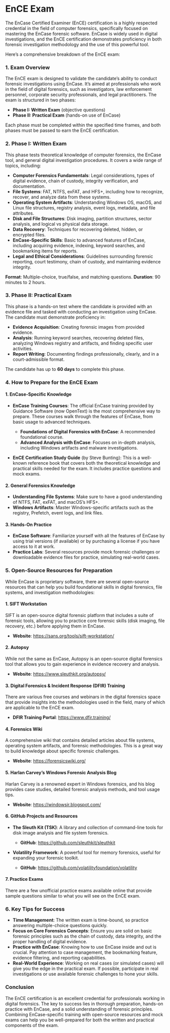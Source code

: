 # EnCE Exam

The EnCase Certified Examiner (EnCE) certification is a highly respected credential in the field of computer forensics, specifically focused on mastering the EnCase forensic software. EnCase is widely used in digital investigations, and the EnCE certification demonstrates proficiency in both forensic investigation methodology and the use of this powerful tool. 

Here’s a comprehensive breakdown of the EnCE exam:

### 1. **Exam Overview**
The EnCE exam is designed to validate the candidate’s ability to conduct forensic investigations using EnCase. It’s aimed at professionals who work in the field of digital forensics, such as investigators, law enforcement personnel, corporate security professionals, and legal practitioners. The exam is structured in two phases:

- **Phase I: Written Exam** (objective questions)
- **Phase II: Practical Exam** (hands-on use of EnCase)

Each phase must be completed within the specified time frames, and both phases must be passed to earn the EnCE certification.

### 2. **Phase I: Written Exam**
This phase tests theoretical knowledge of computer forensics, the EnCase tool, and general digital investigation procedures. It covers a wide range of topics, including:

- **Computer Forensics Fundamentals**: Legal considerations, types of digital evidence, chain of custody, integrity verification, and documentation.
- **File Systems**: FAT, NTFS, exFAT, and HFS+, including how to recognize, recover, and analyze data from these systems.
- **Operating System Artifacts**: Understanding Windows OS, macOS, and Linux file structures, registry analysis, event logs, metadata, and file attributes.
- **Disk and File Structures**: Disk imaging, partition structures, sector analysis, and logical vs physical data storage.
- **Data Recovery**: Techniques for recovering deleted, hidden, or encrypted files.
- **EnCase-Specific Skills**: Basic to advanced features of EnCase, including acquiring evidence, indexing, keyword searches, and bookmarking items for reports.
- **Legal and Ethical Considerations**: Guidelines surrounding forensic reporting, court testimony, chain of custody, and maintaining evidence integrity.

**Format**: Multiple-choice, true/false, and matching questions.
**Duration**: 90 minutes to 2 hours.

### 3. **Phase II: Practical Exam**
This phase is a hands-on test where the candidate is provided with an evidence file and tasked with conducting an investigation using EnCase. The candidate must demonstrate proficiency in:

- **Evidence Acquisition**: Creating forensic images from provided evidence.
- **Analysis**: Running keyword searches, recovering deleted files, analyzing Windows registry and artifacts, and finding specific user activities.
- **Report Writing**: Documenting findings professionally, clearly, and in a court-admissible format.
  
The candidate has up to **60 days** to complete this phase.

### 4. **How to Prepare for the EnCE Exam**

#### **1. EnCase-Specific Knowledge**
- **EnCase Training Courses**: The official EnCase training provided by Guidance Software (now OpenText) is the most comprehensive way to prepare. These courses walk through the features of EnCase, from basic usage to advanced techniques.
  - **Foundations of Digital Forensics with EnCase**: A recommended foundational course.
  - **Advanced Analysis with EnCase**: Focuses on in-depth analysis, including Windows artifacts and malware investigations.
  
- **EnCE Certification Study Guide** (by Steve Bunting): This is a well-known reference book that covers both the theoretical knowledge and practical skills needed for the exam. It includes practice questions and mock exams.

#### **2. General Forensics Knowledge**
- **Understanding File Systems**: Make sure to have a good understanding of NTFS, FAT, exFAT, and macOS’s HFS+.
- **Windows Artifacts**: Master Windows-specific artifacts such as the registry, Prefetch, event logs, and link files.

#### **3. Hands-On Practice**
- **EnCase Software**: Familiarize yourself with all the features of EnCase by using trial versions (if available) or by purchasing a license if you have access to it at work.
- **Practice Labs**: Several resources provide mock forensic challenges or downloadable evidence files for practice, simulating real-world cases.

### 5. **Open-Source Resources for Preparation**
While EnCase is proprietary software, there are several open-source resources that can help you build foundational skills in digital forensics, file systems, and investigation methodologies:

#### **1. SIFT Workstation**
SIFT is an open-source digital forensic platform that includes a suite of forensic tools, allowing you to practice core forensic skills (disk imaging, file recovery, etc.) before applying them in EnCase.
  - **Website**: https://sans.org/tools/sift-workstation/

#### **2. Autopsy**
While not the same as EnCase, Autopsy is an open-source digital forensics tool that allows you to gain experience in evidence recovery and analysis.
  - **Website**: https://www.sleuthkit.org/autopsy/

#### **3. Digital Forensics & Incident Response (DFIR) Training**
There are various free courses and webinars in the digital forensics space that provide insights into the methodologies used in the field, many of which are applicable to the EnCE exam.
  - **DFIR Training Portal**: https://www.dfir.training/
  
#### **4. Forensics Wiki**
A comprehensive wiki that contains detailed articles about file systems, operating system artifacts, and forensic methodologies. This is a great way to build knowledge about specific forensic challenges.
  - **Website**: https://forensicswiki.org/

#### **5. Harlan Carvey’s Windows Forensic Analysis Blog**
Harlan Carvey is a renowned expert in Windows forensics, and his blog provides case studies, detailed forensic analysis methods, and tool usage tips.
  - **Website**: https://windowsir.blogspot.com/

#### **6. GitHub Projects and Resources**
- **The Sleuth Kit (TSK)**: A library and collection of command-line tools for disk image analysis and file system forensics.
  - **GitHub**: https://github.com/sleuthkit/sleuthkit

- **Volatility Framework**: A powerful tool for memory forensics, useful for expanding your forensic toolkit.
  - **GitHub**: https://github.com/volatilityfoundation/volatility

#### **7. Practice Exams**
There are a few unofficial practice exams available online that provide sample questions similar to what you will see on the EnCE exam.

### 6. **Key Tips for Success**
- **Time Management**: The written exam is time-bound, so practice answering multiple-choice questions quickly.
- **Focus on Core Forensics Concepts**: Ensure you are solid on basic forensic principles such as the chain of custody, data integrity, and the proper handling of digital evidence.
- **Practice with EnCase**: Knowing how to use EnCase inside and out is crucial. Pay attention to case management, the bookmarking feature, evidence filtering, and reporting capabilities.
- **Real-World Experience**: Working on real cases (or simulated cases) will give you the edge in the practical exam. If possible, participate in real investigations or use available forensic challenges to hone your skills.

### Conclusion
The EnCE certification is an excellent credential for professionals working in digital forensics. The key to success lies in thorough preparation, hands-on practice with EnCase, and a solid understanding of forensic principles. Combining EnCase-specific training with open-source resources and mock exams can help you be well-prepared for both the written and practical components of the exam.